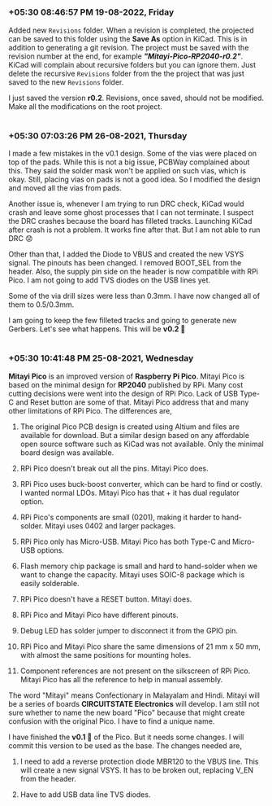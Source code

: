 
#
### **+05:30 08:46:57 PM 19-08-2022, Friday**

  Added new `Revisions` folder. When a revision is completed, the projected can be saved to this folder using the **Save As** option in KiCad. This is in addition to generating a git revision. The project must be saved with the revision number at the end, for example ***"Mitayi-Pico-RP2040-r0.2"***. KiCad will complain about recursive folders but you can ignore them. Just delete the recursive `Revisions` folder from the the project that was just saved to the new `Revisions` folder.

  I just saved the version **r0.2**. Revisions, once saved, should not be modified. Make all the modifications on the root project.

#
### **+05:30 07:03:26 PM 26-08-2021, Thursday**

  I made a few mistakes in the v0.1 design. Some of the vias were placed on top of the pads. While this is not a big issue, PCBWay complained about this. They said the solder mask won't be applied on such vias, which is okay. Still, placing vias on pads is not a good idea. So I modified the design and moved all the vias from pads.

  Another issue is, whenever I am trying to run DRC check, KiCad would crash and leave some ghost processes that I can not terminate. I suspect the DRC crashes because the board has filleted tracks. Launching KiCad after crash is not a problem. It works fine after that. But I am not able to run DRC 😟

  Other than that, I added the Diode to VBUS and created the new VSYS signal. The pinouts has been changed. I removed BOOT_SEL from the header. Also, the supply pin side on the header is now compatible with RPi Pico. I am not going to add TVS diodes on the USB lines yet.

  Some of the via drill sizes were less than 0.3mm. I have now changed all of them to 0.5/0.3mm.

  I am going to keep the few filleted tracks and going to generate new Gerbers. Let's see what happens. This will be **v0.2 📌**

#
### **+05:30 10:41:48 PM 25-08-2021, Wednesday**

  **Mitayi Pico** is an improved version of **Raspberry Pi Pico**. Mitayi Pico is based on the minimal design for **RP2040** published by RPi. Many cost cutting decisions were went into the design of RPi Pico. Lack of USB Type-C and Reset button are some of that. Mitayi Pico address that and many other limitations of RPi Pico. The differences are,

  1. The original Pico PCB design is created using Altium and files are available for download. But a similar design based on any affordable open source software such as KiCad was not available. Only the minimal board design was available.

  2. RPi Pico doesn't break out all the pins. Mitayi Pico does.

  3. RPi Pico uses buck-boost converter, which can be hard to find or costly. I wanted normal LDOs. Mitayi Pico has that + it has dual regulator option.

  4. RPi Pico's components are small (0201), making it harder to hand-solder. Mitayi uses 0402 and larger packages.

  5. RPi Pico only has Micro-USB. Mitayi Pico has both Type-C and Micro-USB options.

  6. Flash memory chip package is small and hard to hand-solder when we want to change the capacity. Mitayi uses SOIC-8 package which is easily solderable.

  7. RPi Pico doesn't have a RESET button. Mitayi does.

  8. RPi Pico and Mitayi Pico have different pinouts.

  9. Debug LED has solder jumper to disconnect it from the GPIO pin.

  10. RPi Pico and Mitayi Pico share the same dimensions of 21 mm x 50 mm, with almost the same positions for mounting holes.

  11. Component references are not present on the silkscreen of RPi Pico. Mitayi Pico has all the reference to help in manual assembly.

  The word "Mitayi" means Confectionary in Malayalam and Hindi. Mitayi will be a series of boards **CIRCUITSTATE Electronics** will develop. I am still not sure whether to name the new board "Pico" because that might create confusion with the original Pico. I have to find a unique name.

  I have finished the **v0.1 📌** of the Pico. But it needs some changes. I will commit this version to be used as the base. The changes needed are,

  1. I need to add a reverse protection diode MBR120 to the VBUS line. This will create a new signal VSYS. It has to be broken out, replacing V_EN from the header.

  2. Have to add USB data line TVS diodes.

